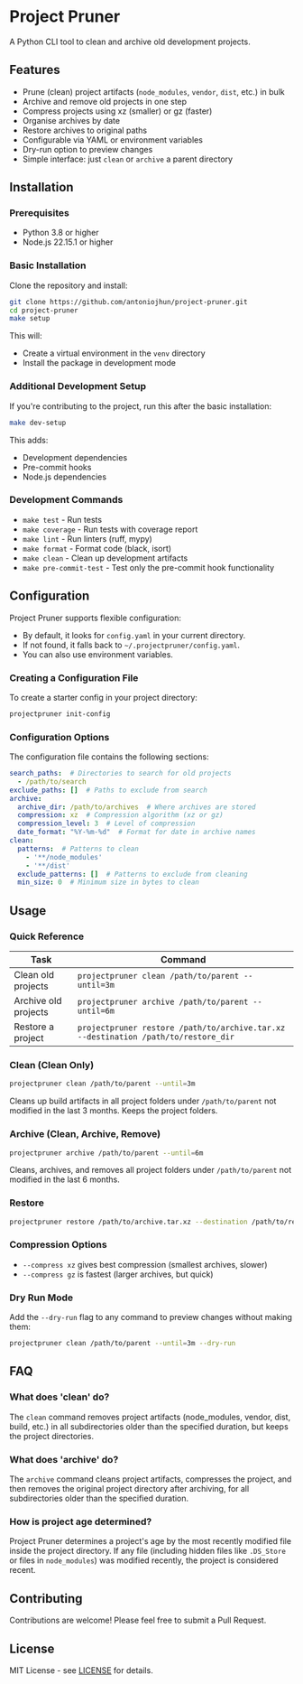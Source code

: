 # Project Pruner

A Python CLI tool to clean and archive old development projects.

## Features

- Prune (clean) project artifacts (`node_modules`, `vendor`, `dist`, etc.) in bulk
- Archive and remove old projects in one step
- Compress projects using xz (smaller) or gz (faster)
- Organise archives by date
- Restore archives to original paths
- Configurable via YAML or environment variables
- Dry-run option to preview changes
- Simple interface: just `clean` or `archive` a parent directory

## Installation

### Prerequisites
- Python 3.8 or higher
- Node.js 22.15.1 or higher

### Basic Installation
Clone the repository and install:
```bash
git clone https://github.com/antoniojhun/project-pruner.git
cd project-pruner
make setup
```

This will:
- Create a virtual environment in the `venv` directory
- Install the package in development mode

### Additional Development Setup
If you're contributing to the project, run this after the basic installation:
```bash
make dev-setup
```

This adds:
- Development dependencies
- Pre-commit hooks
- Node.js dependencies

### Development Commands
- `make test` - Run tests
- `make coverage` - Run tests with coverage report
- `make lint` - Run linters (ruff, mypy)
- `make format` - Format code (black, isort)
- `make clean` - Clean up development artifacts
- `make pre-commit-test` - Test only the pre-commit hook functionality

## Configuration

Project Pruner supports flexible configuration:
- By default, it looks for `config.yaml` in your current directory.
- If not found, it falls back to `~/.projectpruner/config.yaml`.
- You can also use environment variables.

### Creating a Configuration File
To create a starter config in your project directory:
```bash
projectpruner init-config
```

### Configuration Options
The configuration file contains the following sections:
```yaml
search_paths:  # Directories to search for old projects
  - /path/to/search
exclude_paths: []  # Paths to exclude from search
archive:
  archive_dir: /path/to/archives  # Where archives are stored
  compression: xz  # Compression algorithm (xz or gz)
  compression_level: 3  # Level of compression
  date_format: "%Y-%m-%d"  # Format for date in archive names
clean:
  patterns:  # Patterns to clean
    - '**/node_modules'
    - '**/dist'
  exclude_patterns: []  # Patterns to exclude from cleaning
  min_size: 0  # Minimum size in bytes to clean
```

## Usage

### Quick Reference

| Task | Command |
|------|---------|
| Clean old projects | `projectpruner clean /path/to/parent --until=3m` |
| Archive old projects | `projectpruner archive /path/to/parent --until=6m` |
| Restore a project | `projectpruner restore /path/to/archive.tar.xz --destination /path/to/restore_dir` |

### Clean (Clean Only)
```bash
projectpruner clean /path/to/parent --until=3m
```
Cleans up build artifacts in all project folders under `/path/to/parent` not modified in the last 3 months. Keeps the project folders.

### Archive (Clean, Archive, Remove)
```bash
projectpruner archive /path/to/parent --until=6m
```
Cleans, archives, and removes all project folders under `/path/to/parent` not modified in the last 6 months.

### Restore
```bash
projectpruner restore /path/to/archive.tar.xz --destination /path/to/restore_dir
```

### Compression Options
- `--compress xz` gives best compression (smallest archives, slower)
- `--compress gz` is fastest (larger archives, but quick)

### Dry Run Mode
Add the `--dry-run` flag to any command to preview changes without making them:
```bash
projectpruner clean /path/to/parent --until=3m --dry-run
```

## FAQ

### What does 'clean' do?
The `clean` command removes project artifacts (node_modules, vendor, dist, build, etc.) in all subdirectories older than the specified duration, but keeps the project directories.

### What does 'archive' do?
The `archive` command cleans project artifacts, compresses the project, and then removes the original project directory after archiving, for all subdirectories older than the specified duration.

### How is project age determined?
Project Pruner determines a project's age by the most recently modified file inside the project directory. If any file (including hidden files like `.DS_Store` or files in `node_modules`) was modified recently, the project is considered recent.

## Contributing

Contributions are welcome! Please feel free to submit a Pull Request.

## License

MIT License - see [LICENSE](LICENSE) for details.
